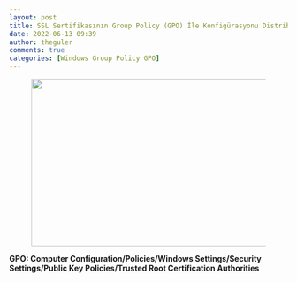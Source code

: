 ```yaml
---
layout: post
title: SSL Sertifikasının Group Policy (GPO) İle Konfigürasyonu Distribution of SSL Certificate with Group Policy (GPO)
date: 2022-06-13 09:39
author: theguler
comments: true
categories: [Windows Group Policy GPO]
---
```

<!-- wp:image {"id":3404,"width":455,"height":303,"sizeSlug":"large","linkDestination":"none"} -->
<figure class="wp-block-image size-large is-resized"><img src="https://theguler.wordpress.com/wp-content/uploads/2022/06/ssl.jpg?w=1000" alt="" class="wp-image-3404" width="455" height="303" /></figure>
<!-- /wp:image -->

<!-- wp:paragraph -->
<p><strong>GPO: Computer Configuration/Policies/Windows Settings/Security Settings/Public Key Policies/Trusted Root Certification Authorities&nbsp;</strong></p>
<!-- /wp:paragraph -->
